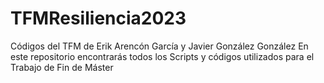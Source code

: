 # TFMResiliencia2023
Códigos del TFM de Erik Arencón García y Javier González González
En este repositorio encontrarás todos los Scripts y códigos utilizados para el Trabajo de Fin de Máster 

